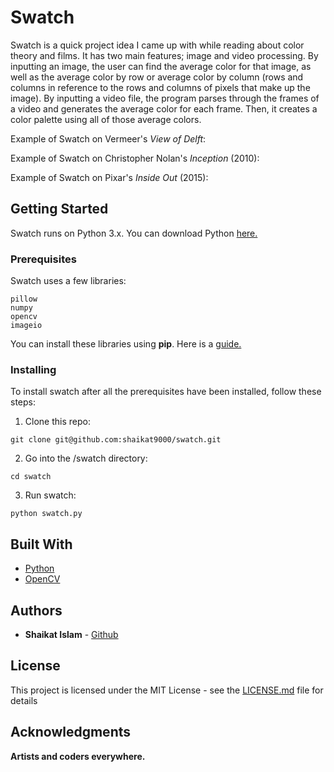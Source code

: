 # Swatch
Swatch is a quick project idea I came up with while reading about color theory and films. It has two main features; image and video processing. By inputting an image, the user can find the average color for that image, as well as the average color by row or average color by column (rows and columns in reference to the rows and columns of pixels that make up the image). By inputting a video file, the program parses through the frames of a video and generates the average color for each frame. Then, it creates a color palette using all of those average colors. 

Example of Swatch on Vermeer's <i>View of Delft</i>:

Example of Swatch on Christopher Nolan's <i>Inception</i> (2010):

Example of Swatch on Pixar's <i>Inside Out</i> (2015):

## Getting Started
Swatch runs on Python 3.x. 
You can download Python [here.](https://www.python.org/downloads/ "Python Download")

### Prerequisites
Swatch uses a few libraries:

```
pillow
numpy
opencv
imageio
```

You can install these libraries using <b>pip</b>.
Here is a [guide.](https://packaging.python.org/tutorials/installing-packages/ "pip guide")

### Installing
To install swatch after all the prerequisites have been installed, follow these steps:

1) Clone this repo:
```
git clone git@github.com:shaikat9000/swatch.git
```

2) Go into the /swatch directory:
```
cd swatch
```

3) Run swatch:
```
python swatch.py
```

## Built With
* [Python](https://www.python.org/downloads/) 
* [OpenCV](https://opencv.org/) 


## Authors
* **Shaikat Islam** - [Github](https://github.com/shaikat9000/)


## License
This project is licensed under the MIT License - see the [LICENSE.md](LICENSE.md) file for details

## Acknowledgments
**Artists and coders everywhere.**
